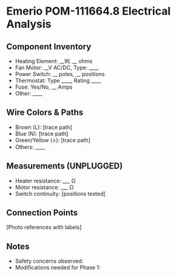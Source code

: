 # Emerio POM-111664.8 Electrical Analysis

## Component Inventory
- Heating Element: __W, __ ohms
- Fan Motor: __V AC/DC, Type: ____
- Power Switch: __ poles, __ positions
- Thermostat: Type ____, Rating ____
- Fuse: Yes/No, __ Amps
- Other: ____

## Wire Colors & Paths
- Brown (L):  [trace path]
- Blue (N):   [trace path]  
- Green/Yellow (⏚): [trace path]
- Others: ____

## Measurements (UNPLUGGED)
- Heater resistance: ___ Ω
- Motor resistance: ___ Ω
- Switch continuity: [positions tested]

## Connection Points
[Photo references with labels]

## Notes
- Safety concerns observed:
- Modifications needed for Phase 1: